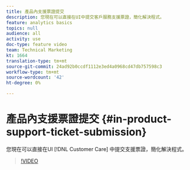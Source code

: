 ```yaml
---
title: 產品內支援票證提交
description: 您現在可以直接在UI中提交客戶服務支援票證，簡化解決程式。
feature: analytics basics
topics: null
audience: all
activity: use
doc-type: feature video
team: Technical Marketing
kt: 1664
translation-type: tm+mt
source-git-commit: 24ad92b0ccdf1112e3ed4a0968cd47db757598c3
workflow-type: tm+mt
source-wordcount: '42'
ht-degree: 0%

---
```



# 產品內支援票證提交 {#in-product-support-ticket-submission}

您現在可以直接在UI [!DNL Customer Care] 中提交支援票證，簡化解決程式。

>[!VIDEO](https://video.tv.adobe.com/v/23133/?quality=12)
